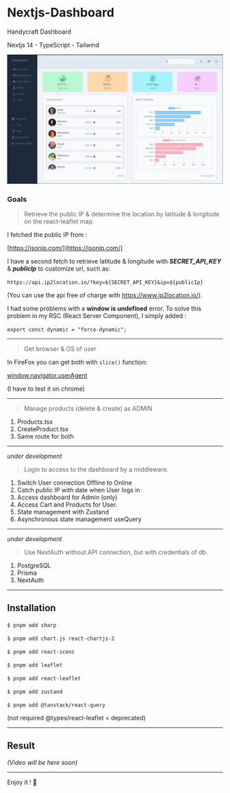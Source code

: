 # Nextjs-Dashboard

Handycraft Dashboard

Nextjs 14 - TypeScript - Tailwind

![Dashboard Img](https://github.com/TLRKiliann/Nextjs-Dashboard/blob/master/my-app/public/assets/images/bg/wallpaper.png)

### Goals

> Retrieve the public IP & determine the location by latitude & longitude on the react-leaflet map.

I fetched the public IP from :

[https://jsonip.com/](https://jsonip.com/)

I have a second fetch to retrieve latitude & longitude with ***SECRET_API_KEY*** & ***publicIp*** to customize url, such as:

`https://api.ip2location.io/?key=${SECRET_API_KEY}&ip=${publicIp}`

(You can use the api free of charge with https://www.ip2location.io/).

I had some problems with a **window is undefined** error. To solve this problem in my RSC (React Server Component), I simply added :

`export const dynamic = "force-dynamic";`

---

> Get browser & OS of user 

In FireFox you can get both with `slice()` function:

[window.navigator.userAgent](https://developer.mozilla.org/en-US/docs/Web/API/Navigator/userAgent)

(I have to test it on chrome)

---

> Manage products (delete & create) as ADMIN

1. Products.tsx 
2. CreateProduct.tsx
3. Same route for both

---

*under development*

> Login to access to the dashboard by a middleware.

1. Switch User connection Offline to Online
2. Catch public IP with date when User logs in
3. Access dashboard for Admin (only)
4. Access Cart and Products for User.
5. State management with Zustand
6. Asynchronous state management useQuery

---

*under development*

> Use NextAuth without API connection, but with credentials of db.

1. PostgreSQL
2. Prisma
3. NextAuth

---

## Installation

`$ pnpm add sharp`

`$ pnpm add chart.js react-chartjs-2`

`$ pnpm add react-icons`

`$ pnpm add leaflet`

`$ pnpm add react-leaflet`

`$ pnpm add zustand`

`$ pnpm add @tanstack/react-query`

(not required @types/react-leaflet = deprecated)

---

## Result

*(Video will be here soon)*

<!-- [<img src="https://img.youtube.com/vi/<VIDEO_ID>/hqdefault.jpg" width="600" height="300"
/>](https://www.youtube.com/embed/<VIDEO_ID>)

[![Watch the video](https://img.youtube.com/vi/<VIDEO_ID>/hqdefault.jpg)](https://www.youtube.com/embed/<VIDEO_ID>)

[<img src="https://img.youtube.com/vi/<VIDEO_ID>/hqdefault.jpg" width="600" height="300"
/>](https://www.youtube.com/embed/<VIDEO_ID>) -->


---

Enjoy it ! :koala: